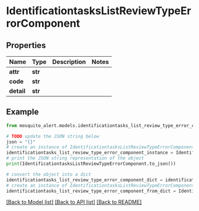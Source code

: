 # IdentificationtasksListReviewTypeErrorComponent


## Properties

Name | Type | Description | Notes
------------ | ------------- | ------------- | -------------
**attr** | **str** |  | 
**code** | **str** |  | 
**detail** | **str** |  | 

## Example

```python
from mosquito_alert.models.identificationtasks_list_review_type_error_component import IdentificationtasksListReviewTypeErrorComponent

# TODO update the JSON string below
json = "{}"
# create an instance of IdentificationtasksListReviewTypeErrorComponent from a JSON string
identificationtasks_list_review_type_error_component_instance = IdentificationtasksListReviewTypeErrorComponent.from_json(json)
# print the JSON string representation of the object
print(IdentificationtasksListReviewTypeErrorComponent.to_json())

# convert the object into a dict
identificationtasks_list_review_type_error_component_dict = identificationtasks_list_review_type_error_component_instance.to_dict()
# create an instance of IdentificationtasksListReviewTypeErrorComponent from a dict
identificationtasks_list_review_type_error_component_from_dict = IdentificationtasksListReviewTypeErrorComponent.from_dict(identificationtasks_list_review_type_error_component_dict)
```
[[Back to Model list]](../README.md#documentation-for-models) [[Back to API list]](../README.md#documentation-for-api-endpoints) [[Back to README]](../README.md)


